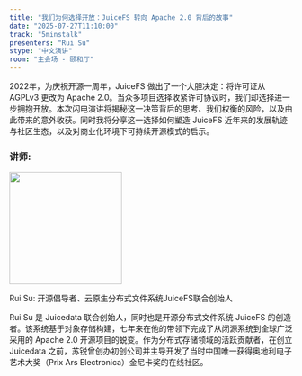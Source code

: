 ```yaml
---
title: "我们为何选择开放：JuiceFS 转向 Apache 2.0 背后的故事"
date: "2025-07-27T11:10:00"
track: "5minstalk"
presenters: "Rui Su"
stype: "中文演讲"
room: "主会场 - 颐和厅"
---
```


2022年，为庆祝开源一周年，JuiceFS 做出了一个大胆决定：将许可证从 AGPLv3 更改为 Apache 2.0。当众多项目选择收紧许可协议时，我们却选择进一步拥抱开放。本次闪电演讲将揭秘这一决策背后的思考、我们权衡的风险，以及由此带来的意外收获。同时我将分享这一选择如何塑造 JuiceFS 近年来的发展轨迹与社区生态，以及对商业化环境下可持续开源模式的启示。

### 讲师:


<img src="https://sessionize.com/image/bbdf-400o400o1-UxyepShfdzeHUN3FbnajTv.jpg" width="200" /><br/>

Rui Su: 开源倡导者、云原生分布式文件系统JuiceFS联合创始人

Rui Su 是 Juicedata 联合创始人，同时也是开源分布式文件系统 JuiceFS 的创造者。该系统基于对象存储构建，七年来在他的带领下完成了从闭源系统到全球广泛采用的 Apache 2.0 开源项目的蜕变。作为分布式存储领域的活跃贡献者，在创立 Juicedata 之前，苏锐曾创办初创公司并主导开发了当时中国唯一获得奥地利电子艺术大奖（Prix Ars Electronica）金尼卡奖的在线社区。